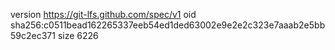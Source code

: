 version https://git-lfs.github.com/spec/v1
oid sha256:c0511bead162265337eeb54ed1ded63002e9e2e2c323e7aaab2e5bb59c2ec371
size 6226
